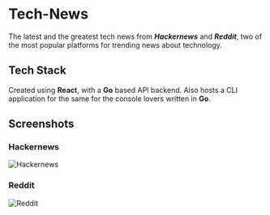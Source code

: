 # Tech-News

The latest and the greatest tech news from ***Hackernews*** and ***Reddit***, two of the most popular platforms for trending news about technology.

## Tech Stack

Created using **React**, with a **Go** based API backend. Also hosts a CLI application for the same for the console lovers written in **Go**.

## Screenshots

### Hackernews
![Hackernews](https://user-images.githubusercontent.com/18700114/113481883-b1560f80-94b9-11eb-82a6-81be4a282457.PNG)

### Reddit
![Reddit](https://user-images.githubusercontent.com/18700114/113481885-b31fd300-94b9-11eb-847c-a2761eed0d88.PNG)

